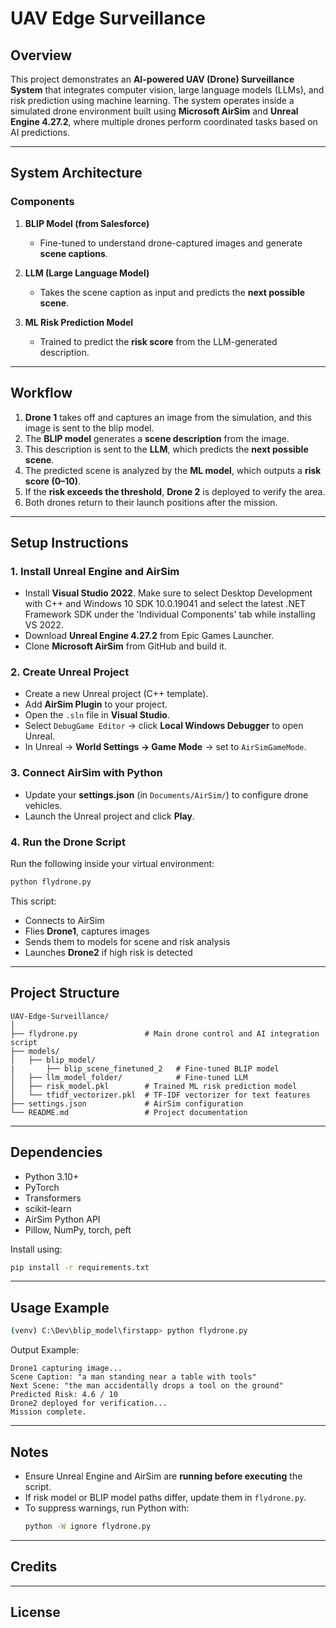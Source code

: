 # UAV Edge Surveillance

## Overview
This project demonstrates an **AI-powered UAV (Drone) Surveillance System** that integrates computer vision, large language models (LLMs), and risk prediction using machine learning. The system operates inside a simulated drone environment built using **Microsoft AirSim** and **Unreal Engine 4.27.2**, where multiple drones perform coordinated tasks based on AI predictions.

---

## System Architecture

### Components
1. **BLIP Model (from Salesforce)**  
   - Fine-tuned to understand drone-captured images and generate **scene captions**.

2. **LLM (Large Language Model)**  
   - Takes the scene caption as input and predicts the **next possible scene**.

3. **ML Risk Prediction Model**  
   - Trained to predict the **risk score** from the LLM-generated description.

---

## Workflow

1. **Drone 1** takes off and captures an image from the simulation, and this image is sent to the blip model.  
2. The **BLIP model** generates a **scene description** from the image.  
3. This description is sent to the **LLM**, which predicts the **next possible scene**.  
4. The predicted scene is analyzed by the **ML model**, which outputs a **risk score (0–10)**.  
5. If the **risk exceeds the threshold**, **Drone 2** is deployed to verify the area.  
6. Both drones return to their launch positions after the mission.

---

## Setup Instructions

### 1. Install Unreal Engine and AirSim
- Install **Visual Studio 2022**.  Make sure to select Desktop Development with C++ and Windows 10 SDK 10.0.19041 and select the latest .NET Framework SDK under the 'Individual Components' tab while installing VS 2022.
- Download **Unreal Engine 4.27.2** from Epic Games Launcher.
- Clone **Microsoft AirSim** from GitHub and build it.

### 2. Create Unreal Project
- Create a new Unreal project (C++ template).  
- Add **AirSim Plugin** to your project.  
- Open the `.sln` file in **Visual Studio**.  
- Select `DebugGame Editor` → click **Local Windows Debugger** to open Unreal.  
- In Unreal → **World Settings → Game Mode** → set to `AirSimGameMode`.

### 3. Connect AirSim with Python
- Update your **settings.json** (in `Documents/AirSim/`) to configure drone vehicles.
- Launch the Unreal project and click **Play**.

### 4. Run the Drone Script
Run the following inside your virtual environment:

```bash
python flydrone.py
```

This script:
- Connects to AirSim
- Flies **Drone1**, captures images
- Sends them to models for scene and risk analysis
- Launches **Drone2** if high risk is detected

---

## Project Structure

```
UAV-Edge-Surveillance/
│
├── flydrone.py               # Main drone control and AI integration script
├── models/
│   ├── blip_model/
|       ├── blip_scene_finetuned_2   # Fine-tuned BLIP model
│   ├── llm_model_folder/            # Fine-tuned LLM
│   ├── risk_model.pkl        # Trained ML risk prediction model
│   └── tfidf_vectorizer.pkl  # TF-IDF vectorizer for text features
├── settings.json             # AirSim configuration
└── README.md                 # Project documentation
```

---

## Dependencies

- Python 3.10+  
- PyTorch  
- Transformers  
- scikit-learn  
- AirSim Python API  
- Pillow, NumPy, torch, peft

Install using:
```bash
pip install -r requirements.txt
```

---

## Usage Example

```bash
(venv) C:\Dev\blip_model\firstapp> python flydrone.py
```

Output Example:
```
Drone1 capturing image...
Scene Caption: "a man standing near a table with tools"
Next Scene: "the man accidentally drops a tool on the ground"
Predicted Risk: 4.6 / 10
Drone2 deployed for verification...
Mission complete.
```

---

## Notes
- Ensure Unreal Engine and AirSim are **running before executing** the script.
- If risk model or BLIP model paths differ, update them in `flydrone.py`.
- To suppress warnings, run Python with:
  ```bash
  python -W ignore flydrone.py
  ```

---

## Credits

---

## License
